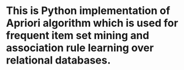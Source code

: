 # This is Python implementation of Apriori algorithm which is used for frequent item set mining and association rule learning over relational databases.
